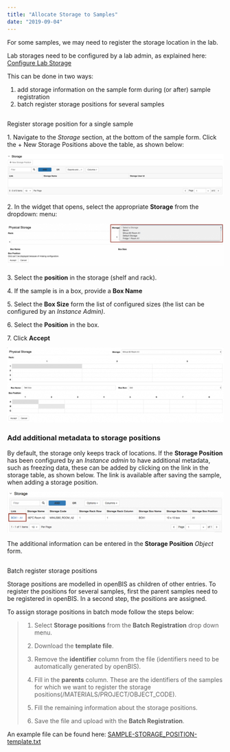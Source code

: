 ```yaml
---
title: "Allocate Storage to Samples"
date: "2019-09-04"
---
```


  
For some samples, we may need to register the storage location in the lab.

Lab storages need to be configured by a lab admin, as explained here: [Configure Lab Storage](https://openbis.ch/index.php/docs/admin-documentation-openbis-19-06-4/customise-inventory-of-materials-and-samples/configure-lab-storage/)

  
This can be done in two ways:

1. add storage information on the sample form during (or after) sample registration
2. batch register storage positions for several samples  
      
    

##   
Register storage position for a single sample

1\. Navigate to the _Storage_ section, at the bottom of the sample form. Click the + New Storage Positions above the table, as shown below:

![](images/Screenshot-2020-03-09-at-14.16.53.png)

  
2\. In the widget that opens, select the appropriate **Storage** from the dropdown: menu:

![](images/storage-selection-1024x202.png)

3\. Select the **position** in the storage (shelf and rack).

4\. If the sample is in a box, provide a **Box Name**

5\. Select the **Box Size** form the list of configured sizes (the list can be configured by an _Instance Admin)_.

6\. Select the **Position** in the box.

7\. Click **Accept**

![](images/storage-assign-positions-1024x355.png)

### Add additional metadata to storage positions

  
By default, the storage only keeps track of locations. If the **Storage Position** has been configured by an _Instance admin_ to have additional metadata, such as freezing data, these can be added by clicking on the link in the storage table, as shown below. The link is available after saving the sample, when adding a storage position.

![](images/storage-position-1-1024x193.png)

The additional information can be entered in the **Storage Position** _Object_ form.

##   
Batch register storage positions

  
Storage positions are modelled in openBIS as children of other entries. To register the positions for several samples, first the parent samples need to be registered in openBIS. In a second step, the positions are assigned.

To assign storage positions in batch mode follow the steps below:

> 1. Select **Storage positions** from the **Batch Registration** drop down menu.
> 2. Download the **template file**.
> 3. Remove the **identifier** column from the file (identifiers need to be automatically generated by openBIS).
> 4. Fill in the **parents** column. These are the identifiers of the samples for which we want to register the storage positions(/MATERIALS/PROJECT/OBJECT\_CODE).  
>     
> 5. Fill the remaining information about the storage positions.
> 6. Save the file and upload with the **Batch Registration**.

An example file can be found here: [SAMPLE-STORAGE\_POSITION-template.txt](https://wiki-bsse.ethz.ch/download/attachments/147412090/SAMPLE-STORAGE_POSITION-template.txt?version=1&modificationDate=1502441624183&api=v2)
